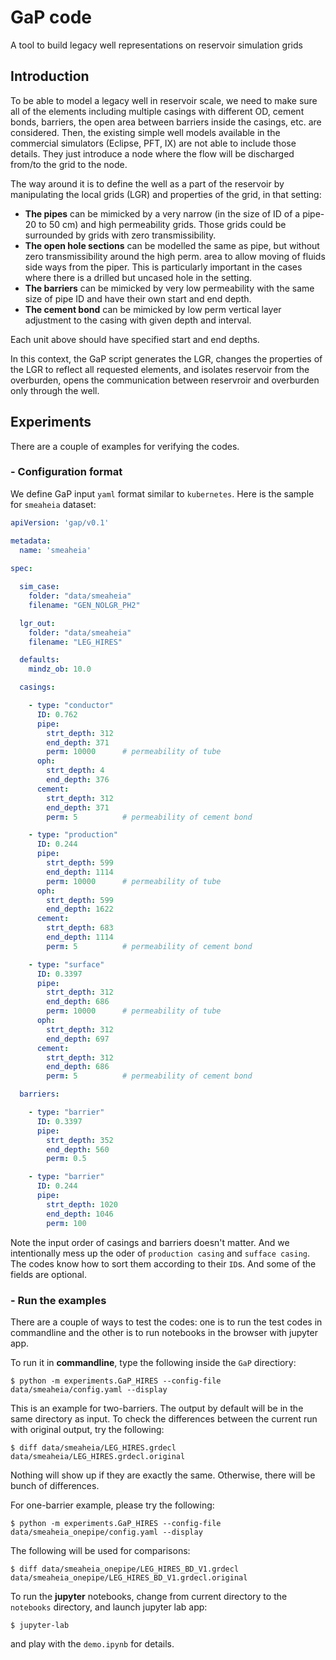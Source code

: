 # GaP code

A tool to build legacy well representations on reservoir simulation grids

## Introduction ##

To be able to model a legacy well in reservoir scale, we need to make sure all of the elements including  multiple casings with different OD, cement bonds, barriers, the open area between barriers inside the casings, etc. are considered.
Then, the existing simple well models available in the commercial simulators (Eclipse, PFT, IX) are not able to include those details. They just introduce a node where the flow will be discharged from/to the grid to the node.

The way around it is to define the well as a part of the reservoir by manipulating the local grids (LGR) and properties of the grid, in that setting:

- **The pipes** can be mimicked by a very narrow (in the size of ID of a pipe-20 to 50 cm) and high permeability grids. Those grids could be surrounded by grids with zero transmissibility.
- **The open hole sections** can be modelled the same as pipe, but without zero transmissibility around the high perm. area to allow moving of fluids side ways from the piper. This is particularly important in the cases where there is a drilled but uncased hole in the setting.
- **The barriers** can be mimicked by very low permeability with the same size of pipe ID and have their own start and end depth.
- **The cement bond** can be mimicked by low perm vertical layer adjustment to the casing with given depth and interval.

Each unit above should have specified start and end depths.

In this context, the GaP script generates the LGR, changes the properties of the LGR to reflect all requested elements, and isolates reservoir from the overburden, opens the communication between reservroir and overburden only through the well. 

## Experiments
There are a couple of examples for verifying the codes.

### - Configuration format

We define GaP input `yaml` format similar to `kubernetes`. Here is the sample for `smeaheia` dataset:
```yaml
apiVersion: 'gap/v0.1'

metadata:
  name: 'smeaheia'
  
spec:

  sim_case:
    folder: "data/smeaheia"
    filename: "GEN_NOLGR_PH2"

  lgr_out:
    folder: "data/smeaheia"
    filename: "LEG_HIRES"

  defaults:
    mindz_ob: 10.0

  casings:

    - type: "conductor"
      ID: 0.762
      pipe:
        strt_depth: 312
        end_depth: 371
        perm: 10000      # permeability of tube
      oph:
        strt_depth: 4
        end_depth: 376
      cement:
        strt_depth: 312
        end_depth: 371
        perm: 5          # permeability of cement bond

    - type: "production"
      ID: 0.244
      pipe:
        strt_depth: 599
        end_depth: 1114
        perm: 10000      # permeability of tube
      oph:
        strt_depth: 599
        end_depth: 1622
      cement:
        strt_depth: 683
        end_depth: 1114
        perm: 5          # permeability of cement bond

    - type: "surface"
      ID: 0.3397
      pipe:
        strt_depth: 312
        end_depth: 686
        perm: 10000      # permeability of tube
      oph:
        strt_depth: 312
        end_depth: 697
      cement:
        strt_depth: 312
        end_depth: 686
        perm: 5          # permeability of cement bond

  barriers:

    - type: "barrier"
      ID: 0.3397
      pipe:
        strt_depth: 352
        end_depth: 560
        perm: 0.5

    - type: "barrier"
      ID: 0.244
      pipe:
        strt_depth: 1020
        end_depth: 1046
        perm: 100
```
Note the input order of casings and barriers doesn't matter. And we intentionally mess up the oder of ```production casing``` and ```sufface casing```. The codes know how to sort them according to their `ID`s. And some of the fields are optional.

### - Run the examples
There are a couple of ways to test the codes: one is to run the test codes in commandline and the other is to run notebooks in the browser with jupyter app.

To run it in **commandline**, type the following inside the `GaP` directiory:
```
$ python -m experiments.GaP_HIRES --config-file data/smeaheia/config.yaml --display
```
This is an example for two-barriers. The output by default will be in the same directory as input. To check the differences between the current run with original output, try the following:
```
$ diff data/smeaheia/LEG_HIRES.grdecl data/smeaheia/LEG_HIRES.grdecl.original
```
Nothing will show up if they are exactly the same. Otherwise, there will be bunch of differences.

For one-barrier example, please try the following:
```
$ python -m experiments.GaP_HIRES --config-file data/smeaheia_onepipe/config.yaml --display
```
The following will be used for comparisons:
```
$ diff data/smeaheia_onepipe/LEG_HIRES_BD_V1.grdecl data/smeaheia_onepipe/LEG_HIRES_BD_V1.grdecl.original
```

To run the **jupyter** notebooks, change from current directory to the `notebooks` directory, and launch jupyter lab app:
```
$ jupyter-lab
```
and play with the `demo.ipynb` for details.
